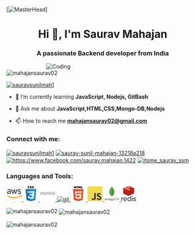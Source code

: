 [![MasterHead](https://img.freepik.com/free-vector/back-end-developer-typographic-header-software-development-process-website-interface-design-improvement-programming-coding-it-profession-isolated-flat-vector-illustration_613284-521.jpg?w=2000)]
<h1 align="center">Hi 👋, I'm Saurav Mahajan</h1>
<h3 align="center">A passionate Backend developer from India</h3>
<img align="right" alt="Coding" width="400" src="https://cdn.dribbble.com/users/1162077/screenshots/3848914/programmer.gif">

<p align="left"> <img src="https://komarev.com/ghpvc/?username=mahajansaurav02&label=Profile%20views&color=0e75b6&style=flat" alt="mahajansaurav02" /> </p>

<p align="left"> <a href="https://twitter.com/sauravsunilmah1" target="blank"><img src="https://img.shields.io/twitter/follow/sauravsunilmah1?logo=twitter&style=for-the-badge" alt="sauravsunilmah1" /></a> </p>

- 🌱 I’m currently learning **JavaScript, Nodejs, GitBash**

- 💬 Ask me about **JavaScript,HTML,CSS,Mongo-DB,Nodejs**

- 📫 How to reach me **mahajansaurav02@gmail.com**

<h3 align="left">Connect with me:</h3>
<p align="left">
<a href="https://twitter.com/sauravsunilmah1" target="blank"><img align="center" src="https://raw.githubusercontent.com/rahuldkjain/github-profile-readme-generator/master/src/images/icons/Social/twitter.svg" alt="sauravsunilmah1" height="30" width="40" /></a>
<a href="https://linkedin.com/in/saurav-sunil-mahajan-13218a218" target="blank"><img align="center" src="https://raw.githubusercontent.com/rahuldkjain/github-profile-readme-generator/master/src/images/icons/Social/linked-in-alt.svg" alt="saurav-sunil-mahajan-13218a218" height="30" width="40" /></a>
<a href="https://fb.com/https://www.facebook.com/saurav.mahajan.1422" target="blank"><img align="center" src="https://raw.githubusercontent.com/rahuldkjain/github-profile-readme-generator/master/src/images/icons/Social/facebook.svg" alt="https://www.facebook.com/saurav.mahajan.1422" height="30" width="40" /></a>
<a href="https://instagram.com/itsme_saurav_ssm" target="blank"><img align="center" src="https://raw.githubusercontent.com/rahuldkjain/github-profile-readme-generator/master/src/images/icons/Social/instagram.svg" alt="itsme_saurav_ssm" height="30" width="40" /></a>
</p>

<h3 align="left">Languages and Tools:</h3>
<p align="left"> <a href="https://aws.amazon.com" target="_blank" rel="noreferrer"> <img src="https://raw.githubusercontent.com/devicons/devicon/master/icons/amazonwebservices/amazonwebservices-original-wordmark.svg" alt="aws" width="40" height="40"/> </a> <a href="https://www.w3schools.com/css/" target="_blank" rel="noreferrer"> <img src="https://raw.githubusercontent.com/devicons/devicon/master/icons/css3/css3-original-wordmark.svg" alt="css3" width="40" height="40"/> </a> <a href="https://expressjs.com" target="_blank" rel="noreferrer"> <img src="https://raw.githubusercontent.com/devicons/devicon/master/icons/express/express-original-wordmark.svg" alt="express" width="40" height="40"/> </a> <a href="https://git-scm.com/" target="_blank" rel="noreferrer"> <img src="https://www.vectorlogo.zone/logos/git-scm/git-scm-icon.svg" alt="git" width="40" height="40"/> </a> <a href="https://www.w3.org/html/" target="_blank" rel="noreferrer"> <img src="https://raw.githubusercontent.com/devicons/devicon/master/icons/html5/html5-original-wordmark.svg" alt="html5" width="40" height="40"/> </a> <a href="https://developer.mozilla.org/en-US/docs/Web/JavaScript" target="_blank" rel="noreferrer"> <img src="https://raw.githubusercontent.com/devicons/devicon/master/icons/javascript/javascript-original.svg" alt="javascript" width="40" height="40"/> </a> <a href="https://www.mongodb.com/" target="_blank" rel="noreferrer"> <img src="https://raw.githubusercontent.com/devicons/devicon/master/icons/mongodb/mongodb-original-wordmark.svg" alt="mongodb" width="40" height="40"/> </a> <a href="https://redis.io" target="_blank" rel="noreferrer"> <img src="https://raw.githubusercontent.com/devicons/devicon/master/icons/redis/redis-original-wordmark.svg" alt="redis" width="40" height="40"/> </a> </p>

<p><img align="left" src="https://github-readme-stats.vercel.app/api/top-langs?username=mahajansaurav02&show_icons=true&locale=en&layout=compact" alt="mahajansaurav02" /></p>

<p>&nbsp;<img align="center" src="https://github-readme-stats.vercel.app/api?username=mahajansaurav02&show_icons=true&locale=en" alt="mahajansaurav02" /></p>

<p><img align="center" src="https://github-readme-streak-stats.herokuapp.com/?user=mahajansaurav02&" alt="mahajansaurav02" /></p>
